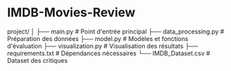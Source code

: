 # IMDB-Movies-Review
project/
│
├── main.py               # Point d'entrée principal
├── data_processing.py    # Préparation des données
├── model.py              # Modèles et fonctions d'évaluation
├── visualization.py      # Visualisation des résultats
├── requirements.txt      # Dépendances nécessaires
└── IMDB_Dataset.csv      # Dataset des critiques

